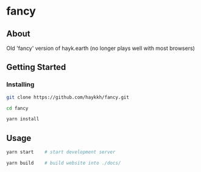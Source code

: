 # fancy

## About

Old 'fancy' version of hayk.earth (no longer plays well with most browsers)

## Getting Started

### Installing

```sh
git clone https://github.com/haykkh/fancy.git

cd fancy

yarn install
```

## Usage

```sh
yarn start    # start development server

yarn build    # build website into ./docs/
```
